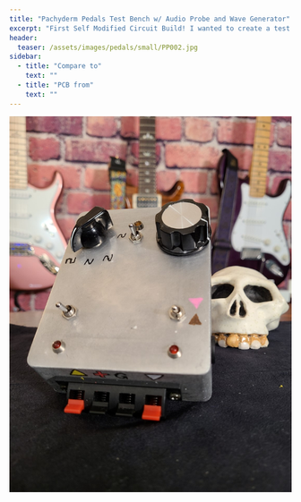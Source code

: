 ```yaml
---
title: "Pachyderm Pedals Test Bench w/ Audio Probe and Wave Generator"
excerpt: "First Self Modified Circuit Build! I wanted to create a test box with a wave generator. This is my first attempt. It still needs work. It has some grounding issues and the generator is super loud. The next iteration will include a volume know and the ability to use jacks as well as wires for debugging broken pedals. The audio probe is indispensable."
header:
  teaser: /assets/images/pedals/small/PP002.jpg
sidebar:
  - title: "Compare to"
    text: ""
  - title: "PCB from"
    text: ""
---
```


![header](/assets/images/pedals/PP002.jpg)
